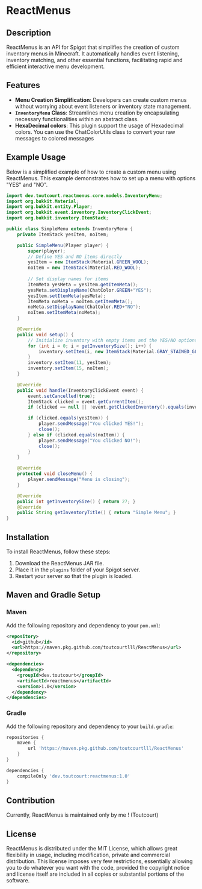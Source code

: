 
# ReactMenus

## Description
ReactMenus is an API for Spigot that simplifies the creation of custom inventory menus in Minecraft. It automatically handles event listening, inventory matching, and other essential functions, facilitating rapid and efficient interactive menu development.

## Features
- **Menu Creation Simplification**: Developers can create custom menus without worrying about event listeners or inventory state management.
- **`InventoryMenu` Class**: Streamlines menu creation by encapsulating necessary functionalities within an abstract class.
- **HexaDecimal colors**: This plugin support the usage of Hexadecimal colors. You can use the ChatColorUtils class to convert your raw messages to colored messages

## Example Usage
Below is a simplified example of how to create a custom menu using ReactMenus. This example demonstrates how to set up a menu with options "YES" and "NO".

```java
import dev.toutcourt.reactmenus.core.models.InventoryMenu;
import org.bukkit.Material;
import org.bukkit.entity.Player;
import org.bukkit.event.inventory.InventoryClickEvent;
import org.bukkit.inventory.ItemStack;

public class SimpleMenu extends InventoryMenu {
    private ItemStack yesItem, noItem;

    public SimpleMenu(Player player) {
        super(player);
        // Define YES and NO items directly
        yesItem = new ItemStack(Material.GREEN_WOOL);
        noItem = new ItemStack(Material.RED_WOOL);
        
        // Set display names for items
        ItemMeta yesMeta = yesItem.getItemMeta();
        yesMeta.setDisplayName(ChatColor.GREEN+"YES");
        yesItem.setItemMeta(yesMeta);
        ItemMeta noMeta = noItem.getItemMeta();
        noMeta.setDisplayName(ChatColor.RED+"NO");
        noItem.setItemMeta(noMeta);
    }

    @Override
    public void setup() {
        // Initialize inventory with empty items and the YES/NO options
        for (int i = 0; i < getInventorySize(); i++) {
            inventory.setItem(i, new ItemStack(Material.GRAY_STAINED_GLASS_PANE));
        }
        inventory.setItem(11, yesItem);
        inventory.setItem(15, noItem);
    }

    @Override
    public void handle(InventoryClickEvent event) {
        event.setCancelled(true);
        ItemStack clicked = event.getCurrentItem();
        if (clicked == null || !event.getClickedInventory().equals(inventory)) return;

        if (clicked.equals(yesItem)) {
            player.sendMessage("You clicked YES!");
            close();
        } else if (clicked.equals(noItem)) {
            player.sendMessage("You clicked NO!");
            close();
        }
    }

    @Override
    protected void closeMenu() {
        player.sendMessage("Menu is closing");
    }

    @Override
    public int getInventorySize() { return 27; }
    @Override
    public String getInventoryTitle() { return "Simple Menu"; }
}
```

## Installation
To install ReactMenus, follow these steps:
1. Download the ReactMenus JAR file.
2. Place it in the `plugins` folder of your Spigot server.
3. Restart your server so that the plugin is loaded.

## Maven and Gradle Setup
### Maven
Add the following repository and dependency to your `pom.xml`:
```xml
<repository>
  <id>github</id>
  <url>https://maven.pkg.github.com/toutcourtlll/ReactMenus</url>
</repository>
```
```xml
<dependencies>
  <dependency>
    <groupId>dev.toutcourt</groupId>
    <artifactId>reactmenus</artifactId>
    <version>1.0</version>
  </dependency>
</dependencies>
```

### Gradle
Add the following repository and dependency to your `build.gradle`:
```groovy
repositories {
    maven {
        url 'https://maven.pkg.github.com/toutcourtlll/ReactMenus'
    }
}

dependencies {
    compileOnly 'dev.toutcourt:reactmenus:1.0'
}
```

## Contribution
Currently, ReactMenus is maintained only by me ! (Toutcourt)

## License
ReactMenus is distributed under the MIT License, which allows great flexibility in usage, including modification, private and commercial distribution. This license imposes very few restrictions, essentially allowing you to do whatever you want with the code, provided the copyright notice and license itself are included in all copies or substantial portions of the software.
